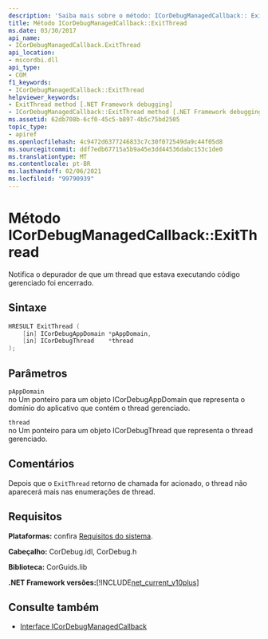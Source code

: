 ```yaml
---
description: 'Saiba mais sobre o método: ICorDebugManagedCallback:: ExitThread'
title: Método ICorDebugManagedCallback::ExitThread
ms.date: 03/30/2017
api_name:
- ICorDebugManagedCallback.ExitThread
api_location:
- mscordbi.dll
api_type:
- COM
f1_keywords:
- ICorDebugManagedCallback::ExitThread
helpviewer_keywords:
- ExitThread method [.NET Framework debugging]
- ICorDebugManagedCallback::ExitThread method [.NET Framework debugging]
ms.assetid: 62db708b-6cf0-45c5-b897-4b5c75bd2505
topic_type:
- apiref
ms.openlocfilehash: 4c9472d6377246833c7c30f072549da9c44f05d8
ms.sourcegitcommit: ddf7edb67715a5b9a45e3dd44536dabc153c1de0
ms.translationtype: MT
ms.contentlocale: pt-BR
ms.lasthandoff: 02/06/2021
ms.locfileid: "99790939"
---
```

# <a name="icordebugmanagedcallbackexitthread-method"></a>Método ICorDebugManagedCallback::ExitThread

Notifica o depurador de que um thread que estava executando código gerenciado foi encerrado.  
  
## <a name="syntax"></a>Sintaxe  
  
```cpp  
HRESULT ExitThread (  
    [in] ICorDebugAppDomain *pAppDomain,  
    [in] ICorDebugThread    *thread  
);  
```  
  
## <a name="parameters"></a>Parâmetros  

 `pAppDomain`  
 no Um ponteiro para um objeto ICorDebugAppDomain que representa o domínio do aplicativo que contém o thread gerenciado.  
  
 `thread`  
 no Um ponteiro para um objeto ICorDebugThread que representa o thread gerenciado.  
  
## <a name="remarks"></a>Comentários  

 Depois que o `ExitThread` retorno de chamada for acionado, o thread não aparecerá mais nas enumerações de thread.  
  
## <a name="requirements"></a>Requisitos  

 **Plataformas:** confira [Requisitos do sistema](../../get-started/system-requirements.md).  
  
 **Cabeçalho:** CorDebug.idl, CorDebug.h  
  
 **Biblioteca:** CorGuids.lib  
  
 **.NET Framework versões:**[!INCLUDE[net_current_v10plus](../../../../includes/net-current-v10plus-md.md)]  
  
## <a name="see-also"></a>Consulte também

- [Interface ICorDebugManagedCallback](icordebugmanagedcallback-interface.md)
